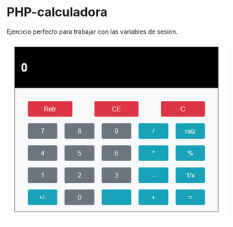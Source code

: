 # PHP-calculadora

Ejercicio perfecto para trabajar con las variables de sesion.

<img src="https://github.com/AlexMunozDevWeb/PHP-calculadora/blob/main/calculadora.png">
